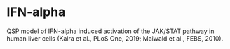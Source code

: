 # IFN-alpha
QSP model of IFN-alpha induced activation of the JAK/STAT pathway in human liver cells (Kalra et al., PLoS One, 2019; Maiwald et al., FEBS, 2010). 
